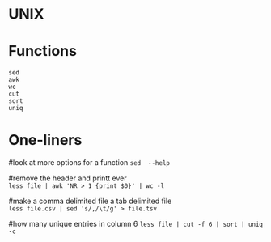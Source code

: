 # UNIX

# Functions
```
sed
awk
wc 
cut
sort
uniq
```

# One-liners

#look  at more options for a function
`sed  --help`

#remove the header and  printt ever  
`less file | awk 'NR > 1 {print $0}' | wc -l `

#make a comma delimited file a tab delimited file  
`less file.csv | sed 's/,/\t/g' > file.tsv`

#how many unique entries in column 6
`less file | cut -f 6 | sort | uniq -c`

